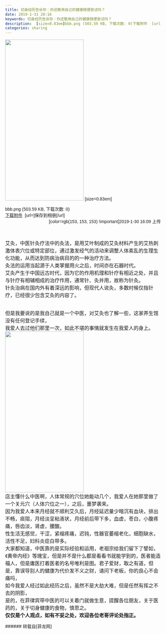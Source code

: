 ```yaml
---
title: 切身经历告诉你：你还敢用自己的健康随便尝试吗？
date: 2019-1-31 20:16
keywords: 切身经历告诉你：你还敢用自己的健康随便尝试吗？
description:  [size=0.83em]bbb.png (503.59 KB, 下载次数: 0)下载附件  [url=]保存到相册[/url][color=rgb(153, 153, 153) !important]2019-1-30 16:09 上传艾灸，中医针灸疗法中的灸法，是用艾叶制成的艾灸材料产生的艾热刺激体表穴位或特定部位，通过激发经气的活动来调整人体紊乱的生理生化功能，从而达到防病治病目的的一种治疗方法。灸法的运用当起源于人类掌握用火之后，时间亦在石器时代。艾灸产生于中国远古时代，因为它的作用机理和针疗有相近之处，并且与针疗有相辅相成的治疗作用，通常针、灸并用，故称为针灸。针灸治病在国内外有着深远的影响，但现代人说灸，多数时候仅指针疗，已经很少包含艾灸的内容了。但是我要说的是我自己就是一个中医，对艾灸也了解一些，这家养生馆没有任何登记手续，我爱人去过他们那里一次，如此不堪的事情就发生在我爱人的身上。店主懂什么中医啊，人体常规的穴位她能动几个，我爱人在她那里做了一个关元穴（人体穴位之一），之后，噩梦袭来。因为我爱人本来月经就不顺利艾久后，月经延迟量少暗沉有血块，排出不畅，痰阻，月经淡呈粘液状，月经前后带下多，血虚，苍白，小腹疼痛，唇齿淡，肾虚，腰酸。性生活无感觉，干涩，紧缩疼痛，迟钝，性器官萎缩老化，细胞缺水，活性不足，妇科炎症白带多。大家都知道，中医靠的是实际经验和运用，老祖宗给我们留下了譬如，《黄帝内经》等瑰宝，但是并不是什么都是看看书就能学到的，医者能造福人，但是庸医打着医者的名号唯利是图。君子爱财，取之有道，但是，靠误导别人的健康为代价发不义之财，请问下老板，你的良心不会痛吗，如今我爱人经过如此经历之后，虽然不是大劫大难，但是任然有挥之不去的阴影，是的，在菲律宾带中医的可以关着门就做生意，提醒各位朋友，关于医药的，关于切身健康的食物，慎思之。仅仅是个人观点，如有不妥之处，欢迎各位老哥评论处指正。
categories: sharing
---
```

<td class="t_f" id="postmessage_2870513">

<img alt="" border="0" class="zoom" data-cf-modified-07ad001f07172fc1c1510a69-="" file="http://www.flw.ph/data/attachment/forum/201901/30/160920eoeds3233re6llcc.png.thumb.jpg" height="520" id="aimg_aZFDf" onclick="" onmouseover="" src="http://www.flw.ph/data/attachment/forum/201901/30/160920eoeds3233re6llcc.png.thumb.jpg" width="254"/> <font face="Arial">[size=0.83em]<div align="left">bbb.png (503.59 KB, 下载次数: 0)</div><div align="left"><a href="http://www.flw.ph/forum.php?mod=attachment&amp;aid=MTA3Mjc4NHwxOGQ3Zjk2OXwxNTQ4OTM2Nzc3fDk2MjYzfDY0MTA1Ng%3D%3D&amp;nothumb=yes" target="_blank">下载附件</a>  [url=]保存到相册[/url]</div><div align="left"><span style="float:right;margin-left:5px">[color=rgb(153, 153, 153) !important]2019-1-30 16:09 上传</span></div></font><br/>
<br/>
<br/>
<br/>
<font style="font-size:16px">艾灸，中医针灸疗法中的灸法，是用艾叶制成的艾灸材料产生的艾热刺激体表穴位或特定部位，通过激发经气的活动来调整人体紊乱的生理生化功能，从而达到防病治病目的的一种治疗方法。</font><br/>
<font style="font-size:16px">灸法的运用当起源于人类掌握用火之后，时间亦在石器时代。</font><br/>
<font style="font-size:16px">艾灸产生于中国远古时代，因为它的作用机理和针疗有相近之处，并且与针疗有相辅相成的治疗作用，通常针、灸并用，故称为针灸。</font><br/>
<font style="font-size:16px">针灸治病在国内外有着深远的影响，但现代人说灸，多数时候仅指针疗，已经很少包含艾灸的内容了。</font><br/>
<br/>
<br/>
<font style="font-size:16px">但是我要说的是我自己就是一个中医，对艾灸也了解一些，这家养生馆没有任何登记手续，</font><br/>
<font style="font-size:16px">我爱人去过他们那里一次，如此不堪的事情就发生在我爱人的身上。</font><br/>
<img alt="" border="0" class="zoom" data-cf-modified-07ad001f07172fc1c1510a69-="" file="http://www.flw.ph/data/attachment/forum/201901/30/160920eoeds3233re6llcc.png.thumb.jpg" height="520" id="aimg_N13p9" onclick="" onmouseover="" src="http://www.flw.ph/data/attachment/forum/201901/30/160920eoeds3233re6llcc.png.thumb.jpg" width="254"/><br/>
<font style="font-size:16px">店主懂什么中医啊，人体常规的穴位她能动几个，我爱人在她那里做了一个关元穴（人体穴位之一），之后，噩梦袭来。</font><br/>
<font style="font-size:16px">因为我爱人本来月经就不顺利艾久后，月经延迟量少暗沉有血块，排出不畅，痰阻，月经淡呈粘液状，月经前后带下多，血虚，苍白，小腹疼痛，唇齿淡，肾虚，腰酸。</font><br/>
<font style="font-size:16px">性生活无感觉，干涩，紧缩疼痛，迟钝，性器官萎缩老化，细胞缺水，活性不足，妇科炎症白带多。</font><br/>
<font style="font-size:16px">大家都知道，中医靠的是实际经验和运用，老祖宗给我们留下了譬如，《黄帝内经》等瑰宝，但是并不是什么都是看看书就能学到的，医者能造福人，但是庸医打着医者的名号唯利是图。君子爱财，取之有道，但是，靠误导别人的健康为代价发不义之财，请问下老板，你的良心不会痛吗，</font><br/>
<font style="font-size:16px">如今我爱人经过如此经历之后，虽然不是大劫大难，但是任然有挥之不去的阴影，</font><br/>
<font style="font-size:16px">是的，在菲律宾带中医的可以关着门就做生意，提醒各位朋友，关于医药的，关于切身健康的食物，慎思之。</font><br/>
<font style="font-size:16px"><strong>仅仅是个人观点，如有不妥之处，欢迎各位老哥评论处指正。</strong></font><br/>
</td>
###### 转载自[菲龙网]